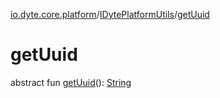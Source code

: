 [io.dyte.core.platform](../index.md)/[IDytePlatformUtils](index.md)/[getUuid](get-uuid.md)

# getUuid


abstract fun [getUuid](get-uuid.md)(): [String](https://kotlinlang.org/api/latest/jvm/stdlib/kotlin/-string/index.html)
